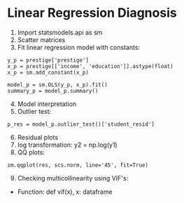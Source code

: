 # Linear Regression Diagnosis

1. Import statsmodels.api as sm
2. Scatter matrices
3. Fit linear regression model with constants:

```
y_p = prestige['prestige']
x_p = prestige[['income', 'education']].astype(float)
x_p = sm.add_constant(x_p)

model_p = sm.OLS(y_p, x_p).fit()
summary_p = model_p.summary()
```
4. Model interpretation
5. Outlier test:

```
p_res = model_p.outlier_test()['student_resid']
```

6. Residual plots
7. log transformation: y2 = np.log(y1)
8. QQ plots:

```
sm.qqplot(res, scs.norm, line='45', fit=True)
```
9. Checking multicollinearity using VIF's:
  - Function: def vif(x), x: dataframe

